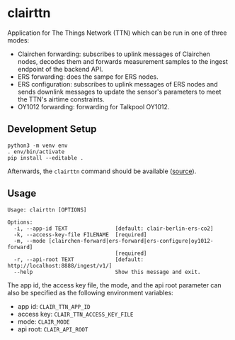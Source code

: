 # clairttn

Application for The Things Network (TTN) which can be run in one of three modes:

* Clairchen forwarding: subscribes to uplink messages of Clairchen nodes,
  decodes them and forwards measurement samples to the ingest endpoint of the
  backend API.
* ERS forwarding: does the sampe for ERS nodes.
* ERS configuration: subscribes to uplink messages of ERS nodes and sends
  downlink messages to update the sensor's parameters to meet the TTN's airtime
  constraints.
* OY1012 forwarding: forwarding for Talkpool OY1012.

## Development Setup

```
python3 -m venv env
. env/bin/activate
pip install --editable .
```

Afterwards, the `clairttn` command should be available
([source](https://click.palletsprojects.com/en/7.x/setuptools/#testing-the-script)).

## Usage

```
Usage: clairttn [OPTIONS]

Options:
  -i, --app-id TEXT               [default: clair-berlin-ers-co2]
  -k, --access-key-file FILENAME  [required]
  -m, --mode [clairchen-forward|ers-forward|ers-configure|oy1012-forward]
                                  [required]
  -r, --api-root TEXT             [default: http://localhost:8888/ingest/v1/]
  --help                          Show this message and exit.
```

The app id, the access key file, the mode, and the api root parameter can also
be specified as the following environment variables:

* app id: `CLAIR_TTN_APP_ID`
* access key: `CLAIR_TTN_ACCESS_KEY_FILE`
* mode: `CLAIR_MODE`
* api root: `CLAIR_API_ROOT`
